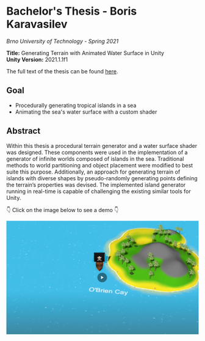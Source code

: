 # Bachelor's Thesis - Boris Karavasilev

*Brno University of Technology - Spring 2021*

**Title:** Generating Terrain with Animated Water Surface in Unity <br>
**Unity Version:** 2021.1.1f1

The full text of the thesis can be found [here](./thesis.pdf).

## Goal

* Procedurally generating tropical islands in a sea
* Animating the sea's water surface with a custom shader

## Abstract

Within this thesis a procedural terrain generator and a water surface shader was designed.
These components were used in the implementation of a generator of infinite worlds composed of islands in the sea. Traditional methods to world partitioning and object placement
were modified to best suite this purpose. Additionally, an approach for generating terrain
of islands with diverse shapes by pseudo-randomly generating points defining the terrain’s
properties was devised. The implemented island generator running in real-time is capable
of challenging the existing similar tools for Unity.

👇 Click on the image below to see a demo 👇

[![](./img/video-thumbnail.png)](https://www.karavasilev.com/projects/thesis/)
